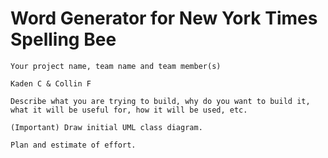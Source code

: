 # Word Generator for New York Times Spelling Bee


    Your project name, team name and team member(s) 

    Kaden C & Collin F

    Describe what you are trying to build, why do you want to build it, what it will be useful for, how it will be used, etc. 

    (Important) Draw initial UML class diagram.

    Plan and estimate of effort.
